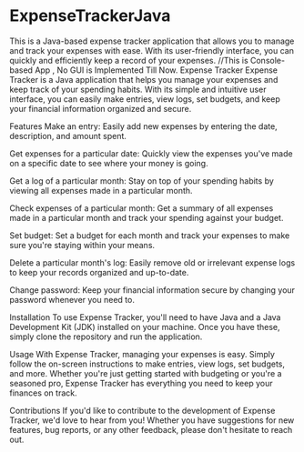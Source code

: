 # ExpenseTrackerJava
This is a Java-based expense tracker application that allows you to manage and track your expenses with ease. With its user-friendly interface, you can quickly and efficiently keep a record of your expenses.
//This is Console-based App , No GUI is Implemented Till Now.
Expense Tracker
Expense Tracker is a Java application that helps you manage your expenses and keep track of your spending habits. With its simple and intuitive user interface, you can easily make entries, view logs, set budgets, and keep your financial information organized and secure.

Features
Make an entry: Easily add new expenses by entering the date, description, and amount spent.

Get expenses for a particular date: Quickly view the expenses you've made on a specific date to see where your money is going.

Get a log of a particular month: Stay on top of your spending habits by viewing all expenses made in a particular month.

Check expenses of a particular month: Get a summary of all expenses made in a particular month and track your spending against your budget.

Set budget: Set a budget for each month and track your expenses to make sure you're staying within your means.

Delete a particular month's log: Easily remove old or irrelevant expense logs to keep your records organized and up-to-date.

Change password: Keep your financial information secure by changing your password whenever you need to.

Installation
To use Expense Tracker, you'll need to have Java and a Java Development Kit (JDK) installed on your machine. Once you have these, simply clone the repository and run the application.

Usage
With Expense Tracker, managing your expenses is easy. Simply follow the on-screen instructions to make entries, view logs, set budgets, and more. Whether you're just getting started with budgeting or you're a seasoned pro, Expense Tracker has everything you need to keep your finances on track.

Contributions
If you'd like to contribute to the development of Expense Tracker, we'd love to hear from you! Whether you have suggestions for new features, bug reports, or any other feedback, please don't hesitate to reach out.